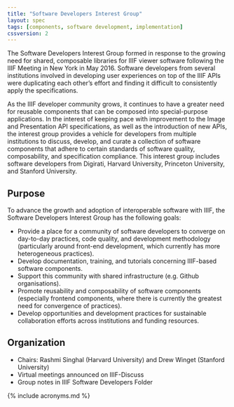 ```yaml
---
title: "Software Developers Interest Group"
layout: spec
tags: [components, software development, implementation]
cssversion: 2
---
```

The Software Developers Interest Group formed in response to the growing need for shared, composable libraries for IIIF viewer software following the IIIF Meeting in New York in May 2016. Software developers from several institutions involved in developing user experiences on top of the IIIF APIs were duplicating each other’s effort and finding it difficult to consistently apply the specifications.

As the IIIF developer community grows, it continues to have a greater need for reusable components that can be composed into special-purpose applications. In the interest of keeping pace with improvement to the Image and Presentation API specifications, as well as the introduction of new APIs, the interest group provides a vehicle for developers from multiple institutions to discuss, develop, and curate a collection of software components that adhere to certain standards of software quality, composability, and specification compliance.  This interest group includes software developers from Digirati, Harvard University, Princeton University, and Stanford University.

## Purpose
To advance the growth and adoption of interoperable software with IIIF, the Software Developers Interest Group has the following goals:
* Provide a place for a community of software developers to converge on day-to-day practices, code quality, and development methodology (particularly around front-end development, which currently has more heterogeneous practices).
* Develop documentation, training, and tutorials concerning IIIF-based software components.
* Support this community with shared infrastructure (e.g. Github organisations).
* Promote reusability and composability of software components (especially frontend components, where there is currently the greatest need for convergence of practices).
* Develop opportunities and development practices for sustainable collaboration efforts across institutions and funding resources.

## Organization
* Chairs: Rashmi Singhal (Harvard University) and Drew Winget (Stanford University)
* Virtual meetings announced on IIIF-Discuss
* Group notes in IIIF Software Developers Folder

{% include acronyms.md %}
